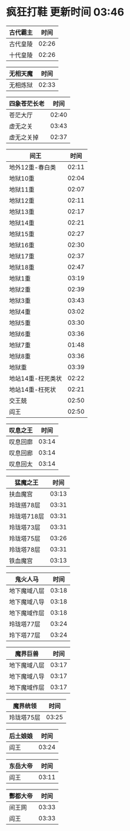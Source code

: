 # 疯狂打鞋 更新时间 03:46

| 古代霸主   | 时间    |
|--------|-------|
| 古代皇陵 | 02:26 |
| 十代皇陵 | 02:26 |

| 无相天魔   | 时间    |
|--------|-------|
| 无相炼狱 | 02:33 |

| 四象苍茫长老   | 时间    |
|--------|-------|
| 苍茫大厅 | 02:40 |
| 虚无之关 | 03:43 |
| 虚无之关掉 | 02:37 |

| 间王   | 时间    |
|--------|-------|
| 地外12重-春白类 | 02:11 |
| 地狱10重 | 02:04 |
| 地狱11重 | 02:07 |
| 地狱12重 | 02:11 |
| 地狱13重 | 02:17 |
| 地狱14重 | 02:21 |
| 地狱15重 | 02:27 |
| 地狱16重 | 02:30 |
| 地狱17重 | 02:37 |
| 地狱18重 | 02:47 |
| 地狱1重 | 03:19 |
| 地狱2重 | 02:39 |
| 地狱3重 | 03:43 |
| 地狱4重 | 03:02 |
| 地狱5重 | 03:30 |
| 地狱6重 | 03:36 |
| 地狱7重 | 01:48 |
| 地狱8重 | 03:36 |
| 地狱重 | 03:39 |
| 地站14重-枉死类状 | 02:22 |
| 地站14重-枉死状 | 02:21 |
| 交王兢 | 02:50 |
| 阎王 | 02:50 |

| 叹息之王   | 时间    |
|--------|-------|
| 叹息回廓 | 03:14 |
| 叹息回廊 | 03:14 |
| 叹息回太 | 03:14 |

| 猛魔之王   | 时间    |
|--------|-------|
| 扶血魔宫 | 03:13 |
| 玲珑搭78层 | 03:31 |
| 玲珑塔718层 | 03:31 |
| 玲珑塔73层 | 03:31 |
| 玲珑塔75层 | 03:26 |
| 玲珑塔78层 | 03:31 |
| 铁血魔宫 | 03:13 |

| 鬼火人马   | 时间    |
|--------|-------|
| 地下魔域八层 | 03:18 |
| 地下魔域八导 | 03:18 |
| 地下魔域作层 | 03:18 |
| 玲珑塔77层 | 03:24 |
| 玲下塔77层 | 03:24 |

| 魔界巨兽   | 时间    |
|--------|-------|
| 地下魔域八层 | 03:17 |
| 地下魔域八导 | 03:17 |
| 地下魔域作层 | 03:17 |

| 魔界统领   | 时间    |
|--------|-------|
| 玲珑塔75层 | 03:25 |

| 后土娘娘   | 时间    |
|--------|-------|
| 阎王 | 03:24 |

| 东岳大帝   | 时间    |
|--------|-------|
| 阎王 | 03:11 |

| 酆都大帝   | 时间    |
|--------|-------|
| 间王网 | 03:33 |
| 阎王 | 03:33 |
